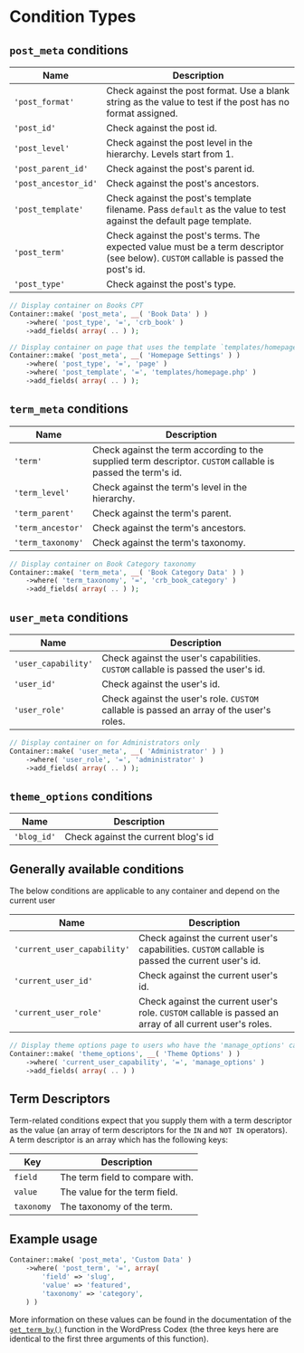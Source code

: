 # Condition Types

## `post_meta` conditions

| Name                 | Description                                                                                                                           |
|----------------------|---------------------------------------------------------------------------------------------------------------------------------------|
| `'post_format'`      | Check against the post format. Use a blank string as the value to test if the post has no format assigned.                            |
| `'post_id'`          | Check against the post id.                                                                                                            |
| `'post_level'`       | Check against the post level in the hierarchy. Levels start from 1.                                                                   |
| `'post_parent_id'`   | Check against the post's parent id.                                                                                                   |
| `'post_ancestor_id'` | Check against the post's ancestors.                                                                                                   |
| `'post_template'`    | Check against the post's template filename. Pass `default` as the value to test against the default page template.                    |
| `'post_term'`        | Check against the post's terms. The expected value must be a term descriptor (see below).  `CUSTOM` callable is passed the post's id. |
| `'post_type'`        | Check against the post's type.                                                                                                        |

```php
// Display container on Books CPT
Container::make( 'post_meta', __( 'Book Data' ) )
	->where( 'post_type', '=', 'crb_book' )
	->add_fields( array( .. ) );

// Display container on page that uses the template `templates/homepage.php`
Container::make( 'post_meta', __( 'Homepage Settings' ) )
	->where( 'post_type', '=', 'page' )
	->where( 'post_template', '=', 'templates/homepage.php' )
	->add_fields( array( .. ) );
```

## `term_meta` conditions

| Name              | Description                                                                                                                           |
|-------------------|---------------------------------------------------------------------------------------------------------------------------------------|
| `'term'`          | Check against the term according to the supplied term descriptor.  `CUSTOM` callable is passed the term's id.                         |
| `'term_level'`    | Check against the term's level in the hierarchy.                                                                                      |
| `'term_parent'`   | Check against the term's parent.                                                                                                      |
| `'term_ancestor'` | Check against the term's ancestors.                                                                                                   |
| `'term_taxonomy'` | Check against the term's taxonomy.                                                                                                    |

```php
// Display container on Book Category taxonomy
Container::make( 'term_meta', __( 'Book Category Data' ) )
	->where( 'term_taxonomy', '=', 'crb_book_category' )
	->add_fields( array( .. ) );
```

## `user_meta` conditions

| Name                | Description                                                                                                                           |
|---------------------|---------------------------------------------------------------------------------------------------------------------------------------|
| `'user_capability'` | Check against the user's capabilities. `CUSTOM` callable is passed the user's id.                                                     |
| `'user_id'`         | Check against the user's id.                                                                                                          |
| `'user_role'`       | Check against the user's role. `CUSTOM` callable is passed an array of the user's roles.                                              |

```php
// Display container on for Administrators only
Container::make( 'user_meta', __( 'Administrator' ) )
	->where( 'user_role', '=', 'administrator' )
	->add_fields( array( .. ) );
```

## `theme_options` conditions

| Name         | Description                                                                                                                           |
|--------------|---------------------------------------------------------------------------------------------------------------------------------------|
| `'blog_id'`  | Check against the current blog's id                                                                                                   |

## Generally available conditions

The below conditions are applicable to any container and depend on the current user 

| Name                        | Description                                                                                                                           |
|-----------------------------|---------------------------------------------------------------------------------------------------------------------------------------|
| `'current_user_capability'` | Check against the current user's capabilities.  `CUSTOM` callable is passed the current user's id.                                    |
| `'current_user_id'`         | Check against the current user's id.                                                                                                  |
| `'current_user_role'`       | Check against the current user's role.  `CUSTOM` callable is passed an array of all current user's roles.                             |

```php
// Display theme options page to users who have the 'manage_options' capability
Container::make( 'theme_options', __( 'Theme Options' ) )
	->where( 'current_user_capability', '=', 'manage_options' )
	->add_fields( array( .. ) )
```

## Term Descriptors

Term-related conditions expect that you supply them with a term descriptor as the value (an array of term descriptors for the `IN` and `NOT IN` operators).  
A term descriptor is an array which has the following keys:

| Key        | Description                     |
|------------|---------------------------------|
| `field`    | The term field to compare with. |
| `value`    | The value for the term field.   |
| `taxonomy` | The taxonomy of the term.       |

## Example usage

```php
Container::make( 'post_meta', 'Custom Data' )
    ->where( 'post_term', '=', array(
        'field' => 'slug',
        'value' => 'featured',
        'taxonomy' => 'category',
    ) )
```

More information on these values can be found in the documentation of the [`get_term_by()`](https://codex.wordpress.org/Function_Reference/get_term_by) function in the WordPress Codex (the three keys here are identical to the first three arguments of this function).
